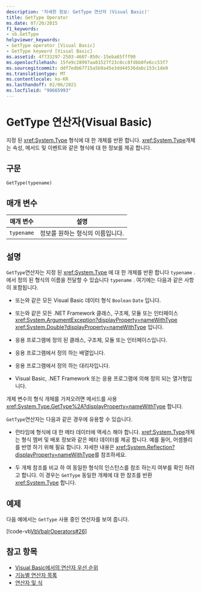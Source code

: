 ```yaml
---
description: '자세한 정보: GetType 연산자 (Visual Basic)'
title: GetType Operator
ms.date: 07/20/2015
f1_keywords:
- vb.GetType
helpviewer_keywords:
- GetType operator [Visual Basic]
- GetType keyword [Visual Basic]
ms.assetid: 4f733297-2503-4607-850c-15eba65fff90
ms.openlocfilehash: 15fe9c28997aa01527f23c0cc8fdbb0fe6cc53f7
ms.sourcegitcommit: ddf7edb67715a5b9a45e3dd44536dabc153c1de0
ms.translationtype: MT
ms.contentlocale: ko-KR
ms.lasthandoff: 02/06/2021
ms.locfileid: "99665993"
---
```

# <a name="gettype-operator-visual-basic"></a>GetType 연산자(Visual Basic)

지정 된 <xref:System.Type> 형식에 대 한 개체를 반환 합니다. <xref:System.Type>개체는 속성, 메서드 및 이벤트와 같은 형식에 대 한 정보를 제공 합니다.  
  
## <a name="syntax"></a>구문  
  
```vb  
GetType(typename)  
```  
  
## <a name="parameters"></a>매개 변수  
  
|매개 변수|설명|  
|---|---|  
|`typename`|정보를 원하는 형식의 이름입니다.|  
  
## <a name="remarks"></a>설명  

 `GetType`연산자는 지정 된 <xref:System.Type> 에 대 한 개체를 반환 합니다 `typename` . 에서 정의 된 형식의 이름을 전달할 수 있습니다 `typename` . 여기에는 다음과 같은 사항이 포함됩니다.  
  
- 또는와 같은 모든 Visual Basic 데이터 형식 `Boolean` `Date` 입니다.  
  
- 또는와 같은 모든 .NET Framework 클래스, 구조체, 모듈 또는 인터페이스 <xref:System.ArgumentException?displayProperty=nameWithType> <xref:System.Double?displayProperty=nameWithType> 입니다.  
  
- 응용 프로그램에 정의 된 클래스, 구조체, 모듈 또는 인터페이스입니다.  
  
- 응용 프로그램에서 정의 하는 배열입니다.  
  
- 응용 프로그램에서 정의 하는 대리자입니다.  
  
- Visual Basic, .NET Framework 또는 응용 프로그램에 의해 정의 되는 열거형입니다.  
  
 개체 변수의 형식 개체를 가져오려면 메서드를 사용 <xref:System.Type.GetType%2A?displayProperty=nameWithType> 합니다.  
  
 `GetType`연산자는 다음과 같은 경우에 유용할 수 있습니다.  
  
- 런타임에 형식에 대 한 메타 데이터에 액세스 해야 합니다. <xref:System.Type>개체는 형식 멤버 및 배포 정보와 같은 메타 데이터를 제공 합니다. 예를 들어, 어셈블리를 반영 하기 위해 필요 합니다. 자세한 내용은 <xref:System.Reflection?displayProperty=nameWithType>를 참조하세요.  
  
- 두 개체 참조를 비교 하 여 동일한 형식의 인스턴스를 참조 하는지 여부를 확인 하려고 합니다. 이 경우는 `GetType` 동일한 개체에 대 한 참조를 반환 <xref:System.Type> 합니다.  
  
## <a name="example"></a>예제  

 다음 예에서는 `GetType` 사용 중인 연산자를 보여 줍니다.  
  
 [!code-vb[VbVbalrOperators#26](~/samples/snippets/visualbasic/VS_Snippets_VBCSharp/VbVbalrOperators/VB/Class1.vb#26)]  
  
## <a name="see-also"></a>참고 항목

- [Visual Basic에서의 연산자 우선 순위](operator-precedence.md)
- [기능별 연산자 목록](operators-listed-by-functionality.md)
- [연산자 및 식](../../programming-guide/language-features/operators-and-expressions/index.md)

